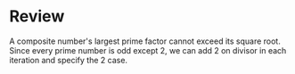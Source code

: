 # Review

A composite number's largest prime factor cannot exceed its square root. Since every prime number is odd except 2,
we can add 2 on divisor in each iteration and specify the 2 case.
